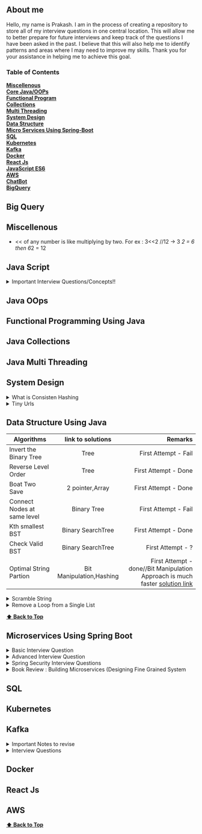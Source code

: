  ## About me

Hello, my name is Prakash. I am in the process of creating a repository to store all of my interview questions in one central location. This will allow me to better prepare for future interviews and keep track of the questions I have been asked in the past. I believe that this will also help me to identify patterns and areas where I may need to improve my skills. Thank you for your assistance in helping me to achieve this goal.

### Table of Contents
**[Miscellenous](#miscellenous)**<br>
**[Core Java/OOPs](#java-oops)**<br>
**[Functional Program](#functional-programming-using-java)**<br>
**[Collections](#java-collections)**<br>
**[Multi Threading](#java-multi-threading)**<br>
**[System Design](#system-design)**<br>
**[Data Structure](#data-structure-using-java)**<br>
**[Micro Services Using Spring-Boot](#microservices-using-spring-boot)**<br>
**[SQL](#sql)**<br>
**[Kubernetes](#kubernetes)**<br>
**[Kafka](#kafka)**<br>
**[Docker](#docker)**<br>
**[React Js](#react-js)**<br>
**[JavaScript ES6](#java-script)**<br>
**[AWS](#aws)**<br>
**[ChatBot](#chatbot)**<br>
**[BigQuery](#big-query)**<br>

## Big Query

## Miscellenous

   -  << of any number is like multiplying by two. For ex : 3<<2 //12 -> 3 *2 = 6 then 6*2 = 12

## Java Script
<details>
  <summary>Important Interview Questions/Concepts!! </summary>
  
  1. #### How to create object in Javascript?
  ### Ans
  ```
   a) Creating objects using object literal syntax . key value pairs separated by ‘:’ inside a set of curly braces({ })
     const person = {
          firstName: 'testFirstName',
          lastName: 'testLastName'
          };
   b) Using new keyword; const person = new Object(); person.firstname ="Prakash"  
       Also, this practice is not recommended as there is a scope resolution that happens behind the scenes to find if the constructor function is built-in or user-defined. Difficult to create more object also.
   c) Using ‘new’ with user defined constructor function
      In this approach first create one function constructor and then create object.
      ex. function Person (firstname,lastaname){
                          this.firstname = firstname;
                          this.lastname = lastname;
                          }
           const personOne = new Person('testFirstNameOne', 'testLastNameOne');
           const personTwo = new Person('testFirstNameTwo', 'testLastNameTwo');
    d) Using Object.create() to create new objects
        This pattern comes in very handy when we are asked to create objects from other existing objects and not directly using the ‘new’ keyword.
        Object.create method, just remember that it takes two parameters. The first parameter is a mandatory object that serves as the prototype of the new object to be created. The second parameter is an optional object which contains the properties to be added to the new object.
        e.g. const orgObject = { company: 'ABC Corp' };
              And you want to create employees for this organization. Clearly, you want all the employee objects.
              const employee = Object.create(orgObject, { name: { value: 'EmployeeOne' } });

              console.log(employee); // { company: "ABC Corp" }
              console.log(employee.name); // "EmployeeOne"
     e) Using Object.assign() to create new objects
        The Object.assign() method is used to copy the values of all enumerable own properties from one or more source objects to a target object. It will return the target object.
const orgObject = { company: 'ABC Corp' }
const carObject = { carName: 'Ford' }
const employee = Object.assign({}, orgObject, carObject);
  
  ```
  2. #### Difference between Object.freeze() and const in JavaScript ?
  ### Ans
  ```
     The const keyword creates a read-only reference to a value. Variables created by the const keyword are immutable. In other words, you can’t reassign them to different values. Trying to reassign a constant variable will result in a TypeError.
     const name = "test" 
     name = "rrr" //TypeError: Assignment to constant variable.
     The const keyword ensures that the variable created is read-only. But It doesn’t mean that the actual value to which the const variable reference is immutable.
     const person = { name:"xyz"
     }
     person.name = "abc" - > no type error
     
     Object.freeze() method: If you want the value of the person object to be immutable, you have to freeze it by using the Object.freeze() method. 
     But it freeze only the existing values,however we can add new properties.
     const person = Object.freeze({
    name: 'Geeksforgeeks',
    address: {
        city:"Noida"
    }
});
person.address.country = "India"
console.log(person.address.country) // It will pring India ,even though it is already freezed.

  ```
  3. #### How to deep-freeze an object in JavaScript ?
  ### Ans [code](https://github.com/pracks224/Interview_Prep/blob/main/deepfreeze.js)
  
  4. #### Implement sum(2)(3)() (Currying funtions- is also a higher order function ?
  ### Ans [code](https://github.com/pracks224/Interview_Prep/blob/main/deepfreeze.js)
</details>

## Java OOps

## Functional Programming Using Java

## Java Collections

## Java Multi Threading

## System Design

<details>
  <summary>What is Consisten Hashing </summary>
  
  ### Algorithm
  1. Foo
  2. Bar
     * Baz
     * Qux

  ### Some Code
  ```js
  function logSomething(something) {
    console.log('Something', something);
  }
  ```
</details>

<details>
  <summary>Tiny Urls </summary>
  
  ### Design
  1. Foo
  2. Bar
     * Baz
     * Qux

  ### Some Code
  ```js
  function logSomething(something) {
    console.log('Something', something);
  }
  ```
</details>

## Data Structure Using Java

| Algorithms       | link to solutions           | Remarks  |
| ------------- |:-------------:| -----:|
| Invert the Binary Tree      | Tree | First Attempt - Fail |
| Reverse Level Order     | Tree      |   First Attempt - Done |
| Boat Two Save    | 2 pointer,Array      |   First Attempt - Done |
| Connect Nodes at same level    | Binary Tree     |   First Attempt - Fail |
| Kth smallest BST    | Binary SearchTree     |   First Attempt - Done |
|  Check Valid BST    | Binary SearchTree     |   First Attempt - ? |
|  Optimal String Partion    | Bit Manipulation,Hashing   |   First Attempt - done//Bit Manipulation Approach is much faster [solution link](https://github.com/pracks224/Interview_Prep/blob/main/OptimalStringPartion.java)  |

<details>
  <summary>Scramble String </summary>
  
  ### Algorithm
  Given two strings s1 and s2 of the same length, return true if s2 is a scrambled string of s1, otherwise, return false.

  ### Some Details
  ```
  Input: s1 = "great", s2 = "rgeat"
Output: true
Explanation: One possible scenario applied on s1 is:
"great" --> "gr/eat" // divide at random index.
"gr/eat" --> "gr/eat" // random decision is not to swap the two substrings and keep them in order.
"gr/eat" --> "g/r / e/at" // apply the same algorithm recursively on both substrings. divide at random index each of them.
"g/r / e/at" --> "r/g / e/at" // random decision was to swap the first substring and to keep the second substring in the same order.
"r/g / e/at" --> "r/g / e/ a/t" // again apply the algorithm recursively, divide "at" to "a/t".
"r/g / e/ a/t" --> "r/g / e/ a/t" // random decision is to keep both substrings in the same order.
The algorithm stops now, and the result string is "rgeat" which is s2.
As one possible scenario led s1 to be scrambled to s2, we return true.
  ```
</details>

<details>
  <summary>Remove a Loop from a Single List </summary>
  
  ### Algorithm -> Hint : Floyd Cycle Detection
  1. Visited Node Technique
  2. Hashing
     * Baz
     * Qux

  ### Some Code
  ```js
  function logSomething(something) {
    console.log('Something', something);
  }
  ```
</details>

**[⬆ Back to Top](#table-of-contents)**
                                                                                                               
## Microservices Using Spring Boot
<details>
  <summary>Basic Interview Question</summary>
  
  1. #### What is Spring Boot and what are its Benefits?
  2. #### What makes Spring Boot superior to JAX-RS?
  3. #### What Spring Boot features help develop Microservices Applications?
  4. #### Why Spring Boot is preferred over any other framework?
  5. #### What are the key dependencies of Spring Boot?
  6. #### What are the advantages of Spring Boot?
  7. #### What are the features of Spring Boot?
  8. #### How do you create a Spring Boot application using Maven?
  9. #### How do you create a Spring Boot project using Spring Initializer?
  10. #### How do you create a Spring Boot project using boot CLI?
  11. #### How do you create a simple Spring Boot application?
  12. #### What are the Spring Boot Annotations?
  13. #### What are the Spring Boot properties?
  14. #### What are the Spring Boot Starters?
  15. #### What is Spring Boot Actuator?
  16. #### What is thyme leaf?
  17. #### How to use thyme leaf?
  18. #### How do you connect Spring Boot to the database using JPA?
  19. ####  How to connect the Spring Boot application to a database using JDBC?
  20. #### What is @RestController annotation in Spring Boot?
  21. #### What is @RequestMapping annotation in Spring Boot?
  22. #### How do you create a Spring Boot application using Spring Starter Project Wizard?
  23. #### Spring Vs Spring Boot? Or Why Spring Boot over Spring?
  24. #### What annotations are used to create an Interceptor?
  25. #### What is a Swagger in Spring Boot?
  26. #### What are Profiles in Spring Boot?
  27. #### What differentiates Spring Data JPA and Hibernate?
  28. #### How are the @RestController and @Controller Annotation different?
  </details>
  <details>
  <summary>Advanced Interview Question</summary>
  
  ```diff
- Very Very Important Questions
```
  1. #### How does Spring Boot works?
  2. #### What does the @SpringBootApplication annotation do internally?
  3. #### What is the purpose of using @ComponentScan in the class files?
  4. #### How does a spring boot application get started?
  5. #### Can we create a non-web application in Spring Boot?
  6. #### Can we override or replace the Embedded tomcat server in Spring Boot?
  7. #### Can we disable the default web server in the Spring boot application?
  8. #### How to disable a specific auto-configuration class?
  9. #### Describe the flow of HTTPS requests through the Spring Boot application?
  10. #### What is the difference between RequestMapping and GetMapping?
  11. #### What is the use of Profiles in spring boot?
  12. #### What is Spring Actuator? What are its advantages?
  13. #### How to enable Actuator in Spring boot application?
  14. #### What are the actuator-provided endpoints used for monitoring the Spring boot application?
  15. #### How to get the list of all the beans in your Spring boot application?
  16. #### How to check the environment properties in your Spring boot application?
  17. #### How to enable debugging log in the spring boot application?
  18. #### Where do we define properties in the Spring Boot application?
  19. ####  What is dependency Injection?
  20. #### What is an IOC container?  
  </details>
  <details>
  <summary>Spring Security Interview Questions</summary>
  
  ```diff
- Very Very Important Questions
```
  1. #### What are some essential features of Spring Security?
  2. #### What is Spring security authentication and authorization?
  3. #### What do you mean by basic authentication?
  4. #### What do you mean by digest authentication?
  5. #### What do you mean by session management in Spring Security?
  6. #### Explain SecurityContext and SecurityContext Holder in Spring security.
  7. #### Explain spring security OAuth2.
  8. #### What do you mean by OAuth2 Authorization code grant type?
  9. #### What is method security and why do we need it?
  10. #### What do you mean by HASHING in spring security?
  11. #### Explain salting and its usage.
  12. #### What is PasswordEncoder?
  13. #### Explain AbstractSecurityInterceptor in spring security?
  14. #### Is security a cross-cutting concern?
  15. #### What is SpEL (Spring Expression Language)?
  16. #### Name security annotations that are allowed to use SpEL.
  17. #### Explain what is AuthenticationManager in Spring security.
  18. #### Explain what is ProviderManager in Spring security.
  19. ####  What is JWT?
  20. #### What is Spring Security Filter Chain?
  21. #### Explain how the security filter chain works.
  22. #### Name some predefined filters used in spring security and write their functions.
  23. #### What do you mean by principal in Spring security?
  24. #### Can you explain what is DelegatingFilterProxy in spring security?
  25. #### Can you explain what is FilterChainProxy in spring security?
  26. #### What is the intercept-url pattern and why do we need it?
  27. #### Does order matter in the intercept-url pattern? If yes, then in which order should we write it?
  28. #### State the difference between ROLE_USER and ROLE_ANONYMOUS in a spring intercept-url configuration.
  29. ####  State the difference between @PreAuthorize and @Secured in Spring security.
  30. #### State the difference between @Secured and @RolesAllowed.
  </details>
  
  <details>
    <summary>Book Review : Building Microservices (Designing Fine Grained System </summary>
    
 ### Key Points
  1. Domain Driven Design - Can you give one example
  2. Virtulization platform allow us to provison and resize our machine at will, with infrastructure automation giving us a way to handle at scale.
  3. What are Micro services?
     Ans: Small,autonomus services that work together.
  4. #### Key Benefits of Micro Services 
     - Technology Heterogenity
     - Resilinece -> If one component fails ,it wont cascade
     - Scaling  -> With monolithic, we have scale everything ,but here one small unit only
     - Ease of deployment
     - Organizational Allignments - NO large team,NO Large DB etc
     - Optimizing of replacibility - Easy replacement after reaching end of life
 
 #### How to Model Services
     1. Loose coupling and High cohesion makes a services good. 
        -  Whats is Loose coupling? Ans: When services are loosly coupled, a change in one service should not require a change in another.
        -  What is High cohesion? Ans: Related behaviors sit together. So we have to find out the boundaries within our problem domain that help ensures that related behaviours in one place.
     2. What do you mean by Bounded Context?
        Ans : A Bounded Context is a central pattern in DDD (Domain-Driven Design), which deals with collaboration across large models and teams. DDD breaks large models down into multiple contexts to make them more manageable. Additionally, it explains their relationship explicitly. The concept promotes an object-oriented approach to developing services bound to a data model and is also responsible for ensuring the integrity and mutability of said data model.   Eg. In Music corp - Finance and warehouse are two bounded context.
    3.  https://github.com/rootusercop/Free-DevOps-Books-1/blob/master/book/Building%20Microservices%20-%20Designing%20Fine-Grained%20Systems.pdf Page - 34
 
 **[⬆ Back to Top](#table-of-contents)**   
  </details>

## SQL

## Kubernetes

## Kafka
<details>
  <summary>Important Notes to revise</summary>  
 
  ```diff
    a) What is kafka Cluster? 
       - Group of Kafka brokers.  
    b) What is Kafka broker -> Its the server where Kafka instances are running.
    c) Producer -> Writes new data to the kafka cluster (data dal dega)
    d) Consumer - > Kaffka cluster se data utha ta hai
    e) Zookeeper -> Monitors the Kafka cluster health
    f) Connects -> If you have to pull data from external source ( configurable ). We dont need to write any code
    g) Stream -> to transformation the data 
 ```
 ##### Kafka Topics 
 - These are like tables of databse
 - They live inside the broker
 -  Producers produces the messages and send to topics
 -  Topics has partions
 - Producers can directly send the data to partion or topics
 
 ##### Kafka Partiontions 
 
 - Topics has many partions like p0 p1 p2 ..
 - Partions where actual messages stores.
 - While creating topics,number partions will be decided
 -  Partions are ordered and immutable sequence
 - Partions are in increased order id called offset
 - Each partion is independent of each other.
 - All the trannsactions stores in distributed log files.
 
 ##### How and why to send messages to KAFKA keys ?
 
 - When producers send messages to Topics/Partions , It will insert into Partions in  round robin fashion
      Producer - Send messages m1,m2,m3, m4
 - Let's say Topics has p1,p2 partions,Then messages will insert into p1 - m1 -> p2 - m2  -> p1- m3 -> p2 - m4 etc
      The problem with this approach is it fetches in unorders fashion. To avoid we have to pass the message with keys
 -  When message passed with keys, partiotoner created a hash and bind it to a prticular partion.
 - Key is optional . With out key sending messages wont guarntees the ordering of the message as the consumer poll the
     messages from all partions at the same time.
 
 #### Steps to work on Kafka
 -  Start zookeeper
 -  start the broker
 -  create the topic 
         > kafka-topics.bat --create --topic fruit --bootstrap-server localhost:9092 --replication-factor 1 -- partions 4
 - create producers
         > kafka-console-producers.bat --broker-list localhost:9092 --topic fruit --property "key.separator = -" --property "parse-key=true
 - same way create/register producers
 
 #### Understanding Consumer Offset, Consumer Groups, and Message Consumption in Apache Kafka
     
 -  In this section ,I will write about the process consumer consuing information from Partions
 -  Consumer Offset - Position of a consumer in a specific partition of topic. It represents the latest message consumer has read.
 -  When a consumer group reads a message from a topic, each member of the group mantains its own offset and updates it as it consumes message.
 -  when consumer created - > it will assigned with a group id . One consumer grouop can have multiple consumers.
 -  Ok, Each consumer mantains its own offset that is nothing but the bookmark of the last read . 
 - All the offset stores in _consumer_offset named topic. _consumer_offset is the builtin topic in apache kafka that keeps track of the latest offset commited forv each partion of each consumer group.
 - The information in _consumer_offset used by kafka for reliabity of the consumet groups and to ensure that messages are not lost or duplicated.
 - Important - There is separate __consumer_offset for each consumer group.
 - The group co ordinator uses this information to manage the assignment of partitions to consumers and ensure that each partion is being consumed 
     by exactly one consumer in the group.
 - when consumer joins a consumer group,it sends the join request to the group coordinator
 - The G.C will determine which partition the consumer assigned to be.
 - STICKY FASHION --> Consumer will assigned to the same partion until its on the same Consumer group.
 
 #### Understanding Segments, Commit Log, and Retention Policy
 - Segments : Particular set of messages ,Ek partition me bahut sare messages rehete hai. Ek segement ka size we can define.
 - Commit Log : In the server.properties -> directory for commit log
                    All the messages stored in the commit log folder as .log files
                    As manay partions for a topic ,that many folders will be created
                    E.g. -> Topic name food with 4 partitions
                          food_0
                          food_1
  - Retentions Policy  : Two types 
                             Data Based policy -> after a size it will delete 
                            Time Based policy -> By default 168 hours and after that the file will deleted
 
  -  Actually data stores in .log file in encoded format and consumer decode it before uses.
 
 #### How to Make a Kafka Cluster with 3 Brokers: Understand Replication Factor.
    
 - A Kafka cluster is a distributed system that consists of multiple Kafka brokers. Each broker is a server that runs Kafka to manage and store message       data. Each will unique broker Id.
 - The replication factor refers to the number of copies of each message that are stored in the Kafka cluster for fault tolerance.
 
 -  When a topic is created with a replication factor of N, Kafka ensures that there are N replicas of each message distributed across the brokers in         the cluster. This allows for high availability and fault tolerance, as well as scalability for handling large volumes of data.
 -  E.g.  One Zoo keeper and 3 Brokers 
        Create topic command 
        kafka-topics.bat --create --topic gadgets --bootstrap-server localhost:9092,localhost:9093,localhost:9094 --replication-factor 3 --partition 3
        In this 9092/9093/9094 are the brokers and replication fator 3 means creates 3 copies
        But when producer sends message,It will send to one broker who is the leader for that partion and then it will replicate inn other two.
        Similarly we can create prodcuers using command
        kafka -consumer-console.bat --bootsrtap-server --from-begining
 
 #### ISR in Kafka
 
 -  In Sync Replica . To see the list of topics kafka-topics.bat --describe
    Lets say one broker down ,the automatically leader will be assigned in sync
 
 #### Kafka Producer And Consumer Example In Java Spring Boot
 
 - Will share the link later here (main depencey is springframework-kafka )
 
 For [Video](https://www.youtube.com/watch?v=vmuZaT6JpCM&list=PLA3GkZPtsafbAjKYkhWnD6GdhRtm6JrD1&index=10) refernce
 
 
 **[⬆ Back to Top](#table-of-contents)** 
 
 </details>
 
 <details>
  <summary>Interview Questions</summary>
 
  ### Usages
 
 ```
 a.Kafka is a useful solution for scenarios that require real-time data processing, application activity tracking, and monitoring. 
 b.At the same time, Kafka  should not be utilized for on-the-fly data conversions, 
 data storage, or when a simple task queue is all that is required.
 
 ```
 ### [Important Link and Use cases Paypal](https://medium.com/paypal-tech/kafka-consumer-benchmarking-c726fbe4000)
 ### [Why Kafka is very fast](https://www.youtube.com/watch?v=UNUz1-msbOM)
 ### [Kafka Stream - Must reacd Book](https://assets.confluent.io/m/7997a914c1a19b5?mkt_tok=NTgyLVFIWC0yNjIAAAGGApzv7utiTseX[…]yqvKtp86XezuCYCO30eyP63XV8MjOSS5737KVpPO1BXbiPx5soDrNGE3YDA )
 
| No.       | Questions         |
| ------------- |:-------------|
 |1. | Tell me about some of the use cases where Kafka is not suitable.|
 |2. | Describe message compression in Kafka. What is the need of message compression in Kafka? |
 |3. | What do you understand about log compaction and quotas in Kafka?|
 |4. | Explain the four core API architecture that Kafka uses.|
 |5. | What do you mean by a Partition in Kafka?|
 |6. | What do you mean by zookeeper in Kafka and what are its uses?|
 |7. | Differentiate between Rabbitmq and Kafka.|
 |8. | What do you understand about Kafka MirrorMaker? |
 |9. | What do you mean by confluent kafka? What are its advantages?|
 |10. | How are partitions distributed in an Apache Kafka cluster? |
 |11. | What is the purpose of ISR in Apache Kafka?|
 |12. | [How you will handle 50K req per second because coping 50K messages to kafka will also take some time](#12)|
 |13. | Tell me about some of the use cases where Kafka is not suitable.|
 |14. | Describe message compression in Kafka. What is the need of message|
 |15. | Tell me about some of the use cases where Kafka is not suitable.|
 |16. | Describe message compression in Kafka. What is the need of message |
 |17. | Tell me about some of the use cases where Kafka is not suitable.|
 |18. | Describe message compression in Kafka. What is the need of message|
 |19. | Tell me about some of the use cases where Kafka is not suitable.|
 |20. | Describe message compression in Kafka. What is the need of message |
 
  ### 12
  
  ```Solutions:
   
 - To update metadata in Cassandra using Kafka with a high throughput of 50K requests per second, we can use the following strategies:

 - Batch Processing: Instead of sending each message individually, we can batch them together and send them in larger batches. This reduces the overhead of sending multiple small messages, and helps to achieve higher throughput.
 - Asynchronous Processing: We can process the incoming messages asynchronously, which means that the application can continue processing new requests while Kafka is still processing previous requests. This approach helps to minimize any delays caused by the processing of individual messages.
 - Use of Kafka Connect: Kafka Connect is a scalable and reliable way to move data in and out of Kafka. We can use Kafka Connect to integrate Cassandra and Kafka, and leverage its capabilities to manage large amounts of data with high throughput.
 - Partitioning: We can partition the data across multiple Kafka topics to distribute the load across multiple Kafka brokers. This approach helps to achieve better parallelism and scalability, and allows us to handle high loads of incoming data.
 - Optimization of Kafka settings: We can optimize the Kafka settings such as batch size, compression, and buffer sizes to increase the overall throughput of Kafka.
  ```

   There are many ways to create objects in javascript as below
 
**[⬆ Back to Top](#table-of-contents)**
 
</details>


## Docker

## React Js

## AWS

**[⬆ Back to Top](#table-of-contents)**
